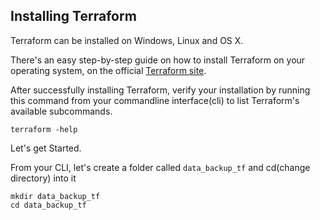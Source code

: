 ## Installing Terraform

Terraform can be installed on Windows, Linux and OS X. 

There's an easy step-by-step guide on how to install Terraform on your operating system, on the official [Terraform site](https://developer.hashicorp.com/terraform/tutorials/aws-get-started/install-cli).

After successfully installing Terraform, verify your installation by running this command from your commandline interface(cli) to list Terraform's available subcommands.


`terraform -help`

Let's get Started.

From your CLI, let's create a folder called `data_backup_tf` and cd(change directory) into it

```
mkdir data_backup_tf
cd data_backup_tf
```

